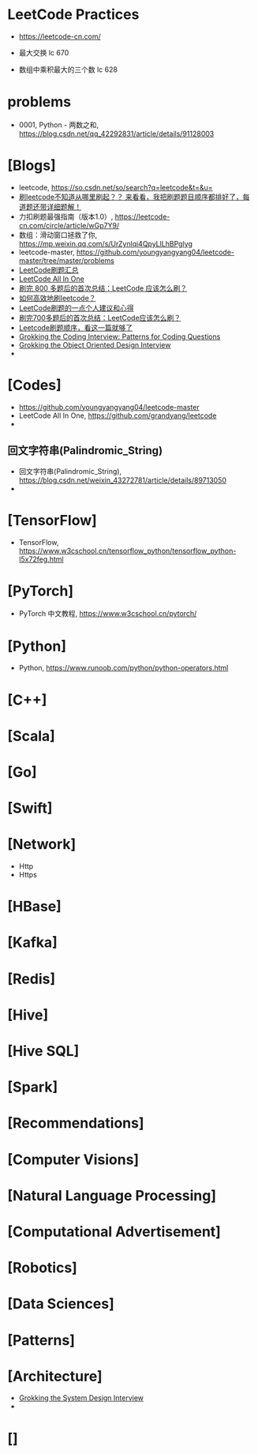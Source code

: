 # LeetCode Practices
+ https://leetcode-cn.com/

+ 最大交换 lc 670 
+ 数组中乘积最大的三个数 lc 628

# problems
+ 0001, Python - 两数之和, https://blog.csdn.net/qq_42292831/article/details/91128003


# [Blogs]
+ leetcode, https://so.csdn.net/so/search?q=leetcode&t=&u=
+ [刷leetcode不知道从哪里刷起？？ 来看看，我把刷题题目顺序都排好了，每道题还带详细题解！](https://blog.csdn.net/youngyangyang04/article/details/111773608?ops_request_misc=%257B%2522request%255Fid%2522%253A%2522162400084016780262572678%2522%252C%2522scm%2522%253A%252220140713.130102334..%2522%257D&request_id=162400084016780262572678&biz_id=0&utm_medium=distribute.pc_search_result.none-task-blog-2~all~top_positive~default-2-111773608.pc_search_result_control_group&utm_term=leetcode&spm=1018.2226.3001.4187)
+ 力扣刷题最强指南（版本1.0）, https://leetcode-cn.com/circle/article/wGp7Y9/
+ 数组：滑动窗口拯救了你, https://mp.weixin.qq.com/s/UrZynlqi4QpyLlLhBPglyg
+ leetcode-master, https://github.com/youngyangyang04/leetcode-master/tree/master/problems
+ [LeetCode刷题汇总](https://blog.csdn.net/weixin_44171872/article/details/108670985?ops_request_misc=%257B%2522request%255Fid%2522%253A%2522162400084016780262572678%2522%252C%2522scm%2522%253A%252220140713.130102334..%2522%257D&request_id=162400084016780262572678&biz_id=0&utm_medium=distribute.pc_search_result.none-task-blog-2~all~top_click~default-3-108670985.pc_search_result_control_group&utm_term=leetcode&spm=1018.2226.3001.4187)
+ [LeetCode All In One](https://github.com/grandyang/leetcode)
+ [刷完 800 多题后的首次总结：LeetCode 应该怎么刷？](https://blog.csdn.net/fuxuemingzhu/article/details/105183554?ops_request_misc=%257B%2522request%255Fid%2522%253A%2522162400084016780262572678%2522%252C%2522scm%2522%253A%252220140713.130102334..%2522%257D&request_id=162400084016780262572678&biz_id=0&utm_medium=distribute.pc_search_result.none-task-blog-2~all~top_positive~default-1-105183554.pc_search_result_control_group&utm_term=leetcode&spm=1018.2226.3001.4187)
+ [如何高效地刷leetcode？](https://www.zhihu.com/question/321921987/answer/1011359150)
+ [LeetCode刷题的一点个人建议和心得](https://www.cnblogs.com/liuzhen1995/p/13767751.html)
+ [刷完700多题后的首次总结：LeetCode应该怎么刷？](https://zhuanlan.zhihu.com/p/190048669)
+ [Leetcode刷题顺序，看这一篇就够了](https://zhuanlan.zhihu.com/p/161036474)
+ [Grokking the Coding Interview: Patterns for Coding Questions](https://www.educative.io/courses/grokking-the-coding-interview?aff=K7qB)
+ [Grokking the Object Oriented Design Interview](https://www.educative.io/courses/grokking-the-object-oriented-design-interview?aff=K7qB)
+ 

# [Codes]
+ https://github.com/youngyangyang04/leetcode-master
+ LeetCode All In One, https://github.com/grandyang/leetcode
+ 

## 回文字符串(Palindromic_String)
+ 回文字符串(Palindromic_String), https://blog.csdn.net/weixin_43272781/article/details/89713050
+ 

# [TensorFlow]
+ TensorFlow, https://www.w3cschool.cn/tensorflow_python/tensorflow_python-l5x72feg.html

# [PyTorch]
+ PyTorch 中文教程, https://www.w3cschool.cn/pytorch/

# [Python]
+ Python, https://www.runoob.com/python/python-operators.html

# [C++]

# [Scala]

# [Go]

# [Swift]


# [Network]
+ Http
+ Https

# [HBase]

# [Kafka]

# [Redis]

# [Hive]

# [Hive SQL]

# [Spark]

# [Recommendations]

# [Computer Visions]

# [Natural Language Processing]

# [Computational Advertisement]

# [Robotics]

# [Data Sciences]

# [Patterns]

# [Architecture]
+ [Grokking the System Design Interview](https://www.educative.io/courses/grokking-the-system-design-interview?aff=K7qB)
+ 

# []
